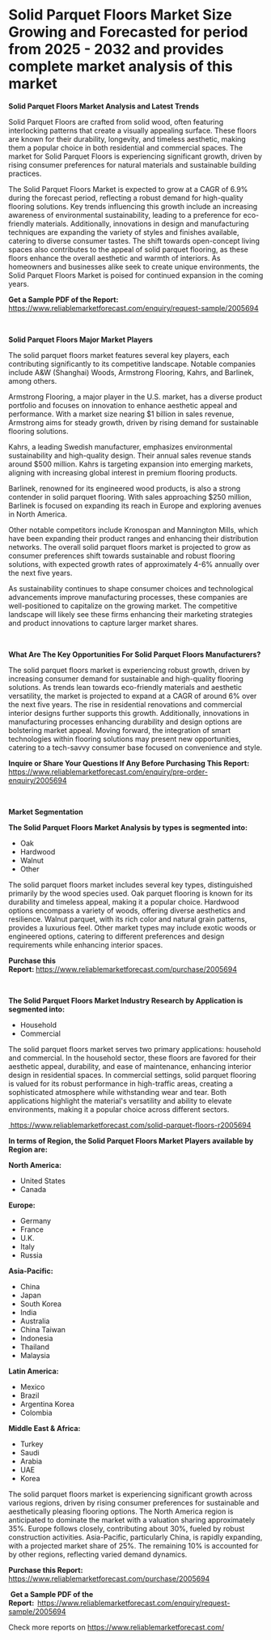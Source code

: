 <p><h1>Solid Parquet Floors Market Size Growing and Forecasted for period from 2025 - 2032 and provides complete market analysis of this market</h1></p><p><strong>Solid Parquet Floors Market Analysis and Latest Trends</strong></p>
<p><p>Solid Parquet Floors are crafted from solid wood, often featuring interlocking patterns that create a visually appealing surface. These floors are known for their durability, longevity, and timeless aesthetic, making them a popular choice in both residential and commercial spaces. The market for Solid Parquet Floors is experiencing significant growth, driven by rising consumer preferences for natural materials and sustainable building practices. </p><p>The Solid Parquet Floors Market is expected to grow at a CAGR of 6.9% during the forecast period, reflecting a robust demand for high-quality flooring solutions. Key trends influencing this growth include an increasing awareness of environmental sustainability, leading to a preference for eco-friendly materials. Additionally, innovations in design and manufacturing techniques are expanding the variety of styles and finishes available, catering to diverse consumer tastes. The shift towards open-concept living spaces also contributes to the appeal of solid parquet flooring, as these floors enhance the overall aesthetic and warmth of interiors. As homeowners and businesses alike seek to create unique environments, the Solid Parquet Floors Market is poised for continued expansion in the coming years.</p></p>
<p><strong>Get a Sample PDF of the Report:&nbsp;</strong> <a href="https://www.reliablemarketforecast.com/enquiry/request-sample/2005694?utm_campaign=2193&utm_medium=2&utm_source=Github&utm_content=ia&utm_term=10022025&utm_id=solid-parquet-floors">https://www.reliablemarketforecast.com/enquiry/request-sample/2005694</a></p>
<p>&nbsp;</p>
<p><strong>Solid Parquet Floors Major Market Players</strong></p>
<p><p>The solid parquet floors market features several key players, each contributing significantly to its competitive landscape. Notable companies include A&W (Shanghai) Woods, Armstrong Flooring, Kahrs, and Barlinek, among others. </p><p>Armstrong Flooring, a major player in the U.S. market, has a diverse product portfolio and focuses on innovation to enhance aesthetic appeal and performance. With a market size nearing $1 billion in sales revenue, Armstrong aims for steady growth, driven by rising demand for sustainable flooring solutions.</p><p>Kahrs, a leading Swedish manufacturer, emphasizes environmental sustainability and high-quality design. Their annual sales revenue stands around $500 million. Kahrs is targeting expansion into emerging markets, aligning with increasing global interest in premium flooring products.</p><p>Barlinek, renowned for its engineered wood products, is also a strong contender in solid parquet flooring. With sales approaching $250 million, Barlinek is focused on expanding its reach in Europe and exploring avenues in North America.</p><p>Other notable competitors include Kronospan and Mannington Mills, which have been expanding their product ranges and enhancing their distribution networks. The overall solid parquet floors market is projected to grow as consumer preferences shift towards sustainable and robust flooring solutions, with expected growth rates of approximately 4-6% annually over the next five years.</p><p>As sustainability continues to shape consumer choices and technological advancements improve manufacturing processes, these companies are well-positioned to capitalize on the growing market. The competitive landscape will likely see these firms enhancing their marketing strategies and product innovations to capture larger market shares.</p></p>
<p>&nbsp;</p>
<p><strong>What Are The Key Opportunities For Solid Parquet Floors Manufacturers?</strong></p>
<p><p>The solid parquet floors market is experiencing robust growth, driven by increasing consumer demand for sustainable and high-quality flooring solutions. As trends lean towards eco-friendly materials and aesthetic versatility, the market is projected to expand at a CAGR of around 6% over the next five years. The rise in residential renovations and commercial interior designs further supports this growth. Additionally, innovations in manufacturing processes enhancing durability and design options are bolstering market appeal. Moving forward, the integration of smart technologies within flooring solutions may present new opportunities, catering to a tech-savvy consumer base focused on convenience and style.</p></p>
<p><strong>Inquire or Share Your Questions If Any Before Purchasing This Report:</strong> <a href="https://www.reliablemarketforecast.com/enquiry/pre-order-enquiry/2005694?utm_campaign=2193&utm_medium=2&utm_source=Github&utm_content=ia&utm_term=10022025&utm_id=solid-parquet-floors">https://www.reliablemarketforecast.com/enquiry/pre-order-enquiry/2005694</a></p>
<p>&nbsp;</p>
<p><strong>Market Segmentation</strong></p>
<p><strong>The Solid Parquet Floors Market Analysis by types is segmented into:</strong></p>
<p><ul><li>Oak</li><li>Hardwood</li><li>Walnut</li><li>Other</li></ul></p>
<p><p>The solid parquet floors market includes several key types, distinguished primarily by the wood species used. Oak parquet flooring is known for its durability and timeless appeal, making it a popular choice. Hardwood options encompass a variety of woods, offering diverse aesthetics and resilience. Walnut parquet, with its rich color and natural grain patterns, provides a luxurious feel. Other market types may include exotic woods or engineered options, catering to different preferences and design requirements while enhancing interior spaces.</p></p>
<p><strong>Purchase this Report:&nbsp;</strong><a href="https://www.reliablemarketforecast.com/purchase/2005694?utm_campaign=2193&utm_medium=2&utm_source=Github&utm_content=ia&utm_term=10022025&utm_id=solid-parquet-floors">https://www.reliablemarketforecast.com/purchase/2005694</a></p>
<p>&nbsp;</p>
<p><strong>The Solid Parquet Floors Market Industry Research by Application is segmented into:</strong></p>
<p><ul><li>Household</li><li>Commercial</li></ul></p>
<p><p>The solid parquet floors market serves two primary applications: household and commercial. In the household sector, these floors are favored for their aesthetic appeal, durability, and ease of maintenance, enhancing interior design in residential spaces. In commercial settings, solid parquet flooring is valued for its robust performance in high-traffic areas, creating a sophisticated atmosphere while withstanding wear and tear. Both applications highlight the material's versatility and ability to elevate environments, making it a popular choice across different sectors.</p></p>
<p><a href="https://www.reliablemarketforecast.com/solid-parquet-floors-r2005694?utm_campaign=2193&utm_medium=2&utm_source=Github&utm_content=ia&utm_term=10022025&utm_id=solid-parquet-floors">&nbsp;https://www.reliablemarketforecast.com/solid-parquet-floors-r2005694</a></p>
<p><strong>In terms of Region, the Solid Parquet Floors Market Players available by Region are:</strong></p>
<p>
    <p> <strong> North America: </strong>
        <ul>
            <li>United States</li>
            <li>Canada</li>
        </ul>
        </p> 
    <p> <strong> Europe: </strong>
        <ul>
            <li>Germany</li>
            <li>France</li>
            <li>U.K.</li>
            <li>Italy</li>
            <li>Russia</li>
        </ul>
        </p> 
    <p> <strong> Asia-Pacific: </strong>
        <ul>
            <li>China</li>
            <li>Japan</li>
            <li>South Korea</li>
            <li>India</li>
            <li>Australia</li>
            <li>China Taiwan</li>
            <li>Indonesia</li>
            <li>Thailand</li>
            <li>Malaysia</li>
        </ul>
        </p> 
    <p> <strong> Latin America: </strong>
        <ul>
            <li>Mexico</li>
            <li>Brazil</li>
            <li>Argentina Korea</li>
            <li>Colombia</li>
        </ul>
        </p> 
    <p> <strong> Middle East & Africa: </strong>
        <ul>
            <li>Turkey</li>
            <li>Saudi</li>
            <li>Arabia</li>
            <li>UAE</li>
            <li>Korea</li>
        </ul>
    </p>
    </p>
<p><p>The solid parquet floors market is experiencing significant growth across various regions, driven by rising consumer preferences for sustainable and aesthetically pleasing flooring options. The North America region is anticipated to dominate the market with a valuation sharing approximately 35%. Europe follows closely, contributing about 30%, fueled by robust construction activities. Asia-Pacific, particularly China, is rapidly expanding, with a projected market share of 25%. The remaining 10% is accounted for by other regions, reflecting varied demand dynamics.</p></p>
<p><strong>Purchase this Report: </strong><a href="https://www.reliablemarketforecast.com/purchase/2005694?utm_campaign=2193&utm_medium=2&utm_source=Github&utm_content=ia&utm_term=10022025&utm_id=solid-parquet-floors">https://www.reliablemarketforecast.com/purchase/2005694</a></p>
<p>&nbsp;<strong>Get a Sample PDF of the Report:&nbsp;&nbsp;</strong><a href="https://www.reliablemarketforecast.com/enquiry/request-sample/2005694?utm_campaign=2193&utm_medium=2&utm_source=Github&utm_content=ia&utm_term=10022025&utm_id=solid-parquet-floors">https://www.reliablemarketforecast.com/enquiry/request-sample/2005694</a></p>
<p><strong></strong></p>
<p>Check more reports on <a href="https://www.reliablemarketforecast.com/?utm_campaign=2193&utm_medium=2&utm_source=Github&utm_content=ia&utm_term=10022025&utm_id=solid-parquet-floors">https://www.reliablemarketforecast.com/</a></p>